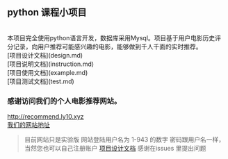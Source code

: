 
## python 课程小项目
<br>
本项目完全使用python语言开发，数据库采用Mysql。项目基于用户电影历史评分记录，向用户推荐可能感兴趣的电影，能够做到千人千面的实时推荐。
<br>
[项目设计文档](design.md)
<br>
[项目说明文档](instruction.md) 
<br>
[项目使用文档](example.md) 
<br>
[项目测试文档](test.md) 
<br>

### 感谢访问我们的个人电影推荐网站。

http://recommend.ly10.xyz<br>
[我们的网站地址](http://recommend.ly10.xyz)
>目前网站只是实验版
>网站登陆用户名为 1-943 的数字
>密码跟用户名一样，当然您也可以自己注册账户
[项目设计文档](design.md)
感谢在issues 里提出问题
